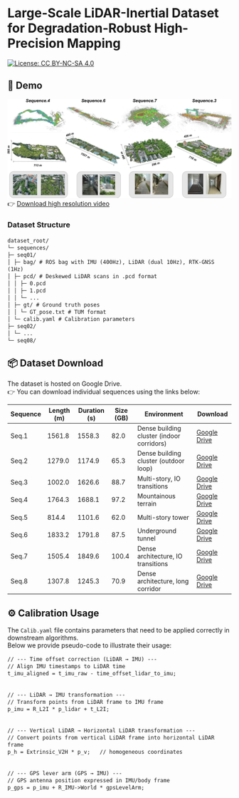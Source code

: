 # Large-Scale LiDAR-Inertial Dataset for Degradation-Robust High-Precision Mapping

[![License: CC BY-NC-SA 4.0](https://img.shields.io/badge/License-CC%20BY--NC--SA%204.0-lightgrey.svg)](https://creativecommons.org/licenses/by-nc-sa/4.0/)

## 🎥 Demo
![Watch the video](./images/abstract.png)
👉 [Download high resolution video](https://github.com/CNITECH-CV-LAB/Backpack2025/releases/download/v1.0/ral-video-2k.mp4)

### Dataset Structure
```
dataset_root/
└─ sequences/
├─ seq01/
│ ├─ bag/ # ROS bag with IMU (400Hz), LiDAR (dual 10Hz), RTK-GNSS (1Hz)
│ ├─ pcd/ # Deskewed LiDAR scans in .pcd format
│ │ ├─ 0.pcd
│ │ ├─ 1.pcd
│ │ └─ ...
│ ├─ gt/ # Ground truth poses
│ │ └─ GT_pose.txt # TUM format
│ └─ calib.yaml # Calibration parameters
├─ seq02/
│ └─ ...
└─ seq08/
```
## 📦 Dataset Download

The dataset is hosted on Google Drive.  
👉 You can download individual sequences using the links below:

| Sequence | Length (m) | Duration (s) | Size (GB) | Environment | Download |
|----------|------------|--------------|-----------|-------------|----------|
| Seq.1    | 1561.8     | 1558.3       | 82.0      | Dense building cluster (indoor corridors) | [Google Drive](https://drive.google.com/drive/folders/1KhvdjmE4nXSJN_jhwsK1BrZbWxZ40tOU?usp=sharing) |
| Seq.2    | 1279.0     | 1174.9       | 65.3      | Dense building cluster (outdoor loop) | [Google Drive](https://drive.google.com/drive/folders/1HziXgwLYM4R3ScwpPa9ji5uLE7ymjoeT?usp=sharing) |
| Seq.3    | 1002.0     | 1626.6       | 88.7      | Multi-story, IO transitions | [Google Drive](https://drive.google.com/drive/folders/1RKTCS6SkJSslJZrW-drs64IWBfMAOWwK?usp=sharing) |
| Seq.4    | 1764.3     | 1688.1       | 97.2      | Mountainous terrain | [Google Drive](https://drive.google.com/drive/folders/10yHw_eOWycX2a0OnMJBLyoy-yjc826Dt?usp=sharing) |
| Seq.5    | 814.4      | 1101.6       | 62.0      | Multi-story tower | [Google Drive](https://drive.google.com/drive/folders/1xaCqjbXj2sNH95n96ffxfRvb3UWVtAcT?usp=sharing) |
| Seq.6    | 1833.2     | 1791.8       | 87.5      | Underground tunnel | [Google Drive](https://drive.google.com/drive/folders/1vhj8Q3JxPpNxt2TsAX2YkaGjcZ-I1Uuz?usp=sharing) |
| Seq.7    | 1505.4     | 1849.6       | 100.4     | Dense architecture, IO transitions | [Google Drive](https://drive.google.com/drive/folders/125LCBJGUaMmdgsdZeyWkj0_FLzLeJyxj?usp=sharing) |
| Seq.8    | 1307.8     | 1245.3       | 70.9      | Dense architecture, long corridor | [Google Drive](https://drive.google.com/drive/folders/1shiITpCrXfFCJXHbW1Tnt3Vusmg1c2M9?usp=sharing) |

## ⚙️ Calibration Usage

The `Calib.yaml` file contains parameters that need to be applied correctly in downstream algorithms.  
Below we provide pseudo-code to illustrate their usage:

```
// --- Time offset correction (LiDAR → IMU) ---
// Align IMU timestamps to LiDAR time
t_imu_aligned = t_imu_raw - time_offset_lidar_to_imu;


// --- LiDAR → IMU transformation ---
// Transform points from LiDAR frame to IMU frame
p_imu = R_L2I * p_lidar + t_L2I;


// --- Vertical LiDAR → Horizontal LiDAR transformation ---
// Convert points from vertical LiDAR frame into horizontal LiDAR frame
p_h = Extrinsic_V2H * p_v;   // homogeneous coordinates


// --- GPS lever arm (GPS → IMU) ---
// GPS antenna position expressed in IMU/body frame
p_gps = p_imu + R_IMU->World * gpsLevelArm;
```
